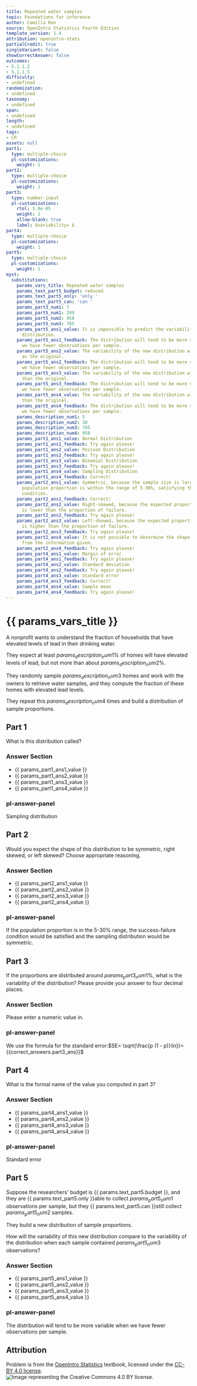 ```yaml
---
title: Repeated water samples
topic: Foundations for inference
author: Camilla Ren
source: OpenIntro Statistics Fourth Edition
template_version: 1.4
attribution: openintro-stats
partialCredit: true
singleVariant: false
showCorrectAnswer: false
outcomes:
- 5.1.1.2
- 5.1.1.5
difficulty:
- undefined
randomization:
- undefined
taxonomy:
- undefined
span:
- undefined
length:
- undefined
tags:
- CR
assets: null
part1:
  type: multiple-choice
  pl-customizations:
    weight: 1
part2:
  type: multiple-choice
  pl-customizations:
    weight: 1
part3:
  type: number-input
  pl-customizations:
    rtol: 5.0e-05
    weight: 1
    allow-blank: true
    label: $variability= $
part4:
  type: multiple-choice
  pl-customizations:
    weight: 1
part5:
  type: multiple-choice
  pl-customizations:
    weight: 1
myst:
  substitutions:
    params_vars_title: Repeated water samples
    params_text_part5_budget: reduced
    params_text_part5_only: 'only '
    params_text_part5_can: 'can '
    params_part3_num1: 7
    params_part5_num1: 249
    params_part5_num2: 958
    params_part5_num3: 785
    params_part5_ans1_value: It is impossible to predict the variability of the new
      distribution.
    params_part5_ans1_feedback: The distribution will tend to be more variable when
      we have fewer observations per sample.
    params_part5_ans2_value: The variability of the new distribution will be the same
      as the original.
    params_part5_ans2_feedback: The distribution will tend to be more variable when
      we have fewer observations per sample.
    params_part5_ans3_value: The variability of the new distribution will be less
      than the original.
    params_part5_ans3_feedback: The distribution will tend to be more variable when
      we have fewer observations per sample.
    params_part5_ans4_value: The variability of the new distribution will be greater
      than the original.
    params_part5_ans4_feedback: The distribution will tend to be more variable when
      we have fewer observations per sample.
    params_description_num1: 5
    params_description_num2: 30
    params_description_num3: 785
    params_description_num4: 958
    params_part1_ans1_value: Normal Distribution
    params_part1_ans1_feedback: Try again please!
    params_part1_ans2_value: Poisson Distribution
    params_part1_ans2_feedback: Try again please!
    params_part1_ans3_value: Binomial Distribution
    params_part1_ans3_feedback: Try again please!
    params_part1_ans4_value: Sampling Distribution
    params_part1_ans4_feedback: Correct!
    params_part2_ans1_value: Symmetric, because the sample size is large and the expected
      population proportion is within the range of 5-30%, satisfying the success-failure
      condition.
    params_part2_ans1_feedback: Correct!
    params_part2_ans2_value: Right-skewed, because the expected proportion of success
      is lower than the proportion of failure.
    params_part2_ans2_feedback: Try again please!
    params_part2_ans3_value: Left-skewed, because the expected proportion of success
      is higher than the proportion of failure.
    params_part2_ans3_feedback: Try again please!
    params_part2_ans4_value: It is not possible to determine the shape of the distribution
      from the information given.
    params_part2_ans4_feedback: Try again please!
    params_part4_ans1_value: Margin of error
    params_part4_ans1_feedback: Try again please!
    params_part4_ans2_value: Standard deviation
    params_part4_ans2_feedback: Try again please!
    params_part4_ans3_value: Standard error
    params_part4_ans3_feedback: Correct!
    params_part4_ans4_value: Sample mean
    params_part4_ans4_feedback: Try again please!
---
```

# {{ params_vars_title }}
A nonprofit wants to understand the fraction of households that have elevated levels of lead in their drinking water.

They expect at least ${{ params_description_num1 }}$% of homes will have elevated levels of lead, but not more than about ${{ params_description_num2 }}$%.

They randomly sample ${{ params_description_num3 }}$ homes and work with the owners to retrieve water samples, and they compute the fraction of these homes with elevated lead levels.

They repeat this ${{ params_description_num4}}$ times and build a distribution of sample proportions.

## Part 1

What is this distribution called?

### Answer Section

- {{ params_part1_ans1_value }}
- {{ params_part1_ans2_value }}
- {{ params_part1_ans3_value }}
- {{ params_part1_ans4_value }}

### pl-answer-panel

Sampling distribution

## Part 2

Would you expect the shape of this distribution to be symmetric, right skewed, or left skewed? Choose appropriate reasoning.

### Answer Section

- {{ params_part2_ans1_value }}
- {{ params_part2_ans2_value }}
- {{ params_part2_ans3_value }}
- {{ params_part2_ans4_value }}

### pl-answer-panel

If the population proportion is in the 5-30% range, the success-failure condition would be satisfied and the sampling distribution would be symmetric.

## Part 3

If the proportions are distributed around ${{ params_part3_num1 }}$%, what is the variability of the distribution? Please provide your answer to four decimal places.

### Answer Section

Please enter a numeric value in.

### pl-answer-panel

We use the formula for the standard error:$SE= \sqrt{\frac{p (1 - p)}{n}}= {{correct_answers.part3_ans}}$

## Part 4

What is the formal name of the value you computed in part 3?

### Answer Section

- {{ params_part4_ans1_value }}
- {{ params_part4_ans2_value }}
- {{ params_part4_ans3_value }}
- {{ params_part4_ans4_value }}

### pl-answer-panel

Standard error

## Part 5

Suppose the researchers' budget is {{ params.text_part5.budget }}, and they are {{ params.text_part5.only }}able to collect ${{ params_part5_num1 }}$ observations per sample, but they {{ params.text_part5.can }}still collect ${{ params_part5_num2 }}$ samples.

They build a new distribution of sample proportions.

How will the variability of this new distribution compare to the variability of the distribution when each sample contained ${{ params_part5_num3 }}$ observations?

### Answer Section

- {{ params_part5_ans1_value }}
- {{ params_part5_ans2_value }}
- {{ params_part5_ans3_value }}
- {{ params_part5_ans4_value }}

### pl-answer-panel

The distribution will tend to be more variable when we have fewer observations per sample.

## Attribution

Problem is from the [OpenIntro Statistics](https://openintro.org/book/os/) textbook, licensed under the [CC-BY 4.0 license](https://creativecommons.org/licenses/by/4.0/).<br>![Image representing the Creative Commons 4.0 BY license.](https://raw.githubusercontent.com/firasm/bits/master/by.png)